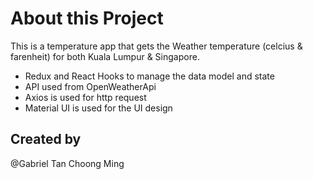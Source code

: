 # About this Project

This is a temperature app that gets the Weather temperature (celcius & farenheit) for both Kuala Lumpur & Singapore.

- Redux and React Hooks to manage the data model and state
- API used from OpenWeatherApi
- Axios is used for http request
- Material UI is used for the UI design

## Created by

@Gabriel Tan Choong Ming
